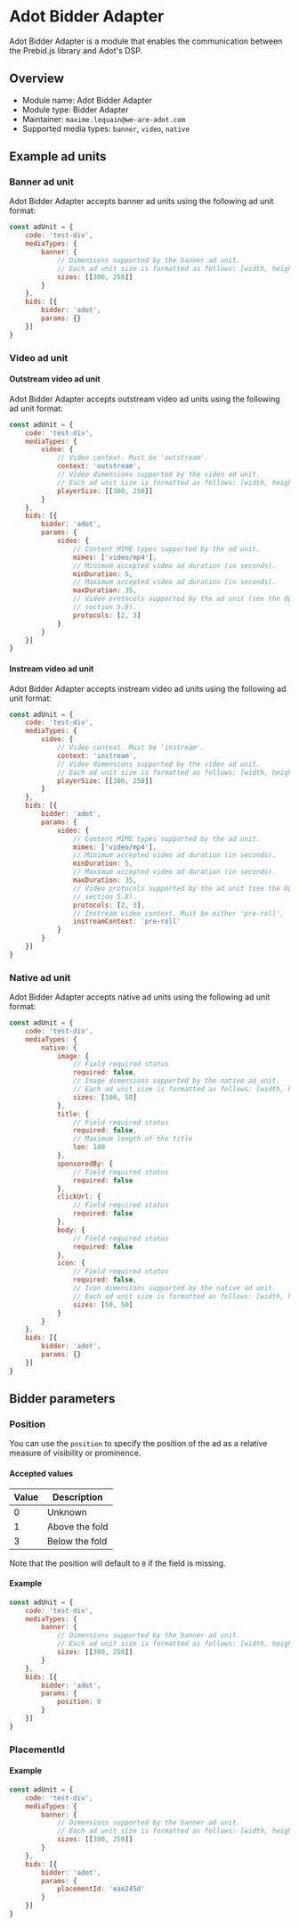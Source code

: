 # Adot Bidder Adapter

Adot Bidder Adapter is a module that enables the communication between the Prebid.js library and Adot's DSP.

## Overview

- Module name: Adot Bidder Adapter
- Module type: Bidder Adapter
- Maintainer: `maxime.lequain@we-are-adot.com`
- Supported media types: `banner`, `video`, `native`

## Example ad units

### Banner ad unit

Adot Bidder Adapter accepts banner ad units using the following ad unit format:

```javascript
const adUnit = {
    code: 'test-div',
    mediaTypes: {
        banner: {
            // Dimensions supported by the banner ad unit.
            // Each ad unit size is formatted as follows: [width, height].
            sizes: [[300, 250]]
        }
    },
    bids: [{
        bidder: 'adot',
        params: {}
    }]
}
```

### Video ad unit

#### Outstream video ad unit

Adot Bidder Adapter accepts outstream video ad units using the following ad unit format:

```javascript
const adUnit = {
    code: 'test-div',
    mediaTypes: {
        video: {
            // Video context. Must be 'outstream'.
            context: 'outstream',
            // Video dimensions supported by the video ad unit.
            // Each ad unit size is formatted as follows: [width, height].
            playerSize: [[300, 250]]
        }
    },
    bids: [{
        bidder: 'adot',
        params: {
            video: {
                // Content MIME types supported by the ad unit.
                mimes: ['video/mp4'],
                // Minimum accepted video ad duration (in seconds).
                minDuration: 5,
                // Maximum accepted video ad duration (in seconds).
                maxDuration: 35,
                // Video protocols supported by the ad unit (see the OpenRTB 2.5 specifications,
                // section 5.8).
                protocols: [2, 3]
            }
        }
    }]
}
```

#### Instream video ad unit

Adot Bidder Adapter accepts instream video ad units using the following ad unit format:

```javascript
const adUnit = {
    code: 'test-div',
    mediaTypes: {
        video: {
            // Video context. Must be 'instream'.
            context: 'instream',
            // Video dimensions supported by the video ad unit.
            // Each ad unit size is formatted as follows: [width, height].
            playerSize: [[300, 250]]
        }
    },
    bids: [{
        bidder: 'adot',
        params: {
            video: {
                // Content MIME types supported by the ad unit.
                mimes: ['video/mp4'],
                // Minimum accepted video ad duration (in seconds).
                minDuration: 5,
                // Maximum accepted video ad duration (in seconds).
                maxDuration: 35,
                // Video protocols supported by the ad unit (see the OpenRTB 2.5 specifications,
                // section 5.8).
                protocols: [2, 3],
                // Instream video context. Must be either 'pre-roll', 'mid-roll' or 'post-roll'.
                instreamContext: 'pre-roll'
            }
        }
    }]
}
```
### Native ad unit

Adot Bidder Adapter accepts native ad units using the following ad unit format:

```javascript
const adUnit = {
    code: 'test-div',
    mediaTypes: {
        native: {
            image: {
                // Field required status
                required: false,
                // Image dimensions supported by the native ad unit.
                // Each ad unit size is formatted as follows: [width, height].
                sizes: [100, 50]
            },
            title: {
                // Field required status
                required: false,
                // Maximum length of the title
                len: 140
            },
            sponsoredBy: {
                // Field required status
                required: false
            },
            clickUrl: {
                // Field required status
                required: false
            },
            body: {
                // Field required status
                required: false
            },
            icon: {
                // Field required status
                required: false,
                // Icon dimensions supported by the native ad unit.
                // Each ad unit size is formatted as follows: [width, height].
                sizes: [50, 50]
            }
        }
    },
    bids: [{
        bidder: 'adot',
        params: {}
    }]
}
```

## Bidder parameters

### Position

You can use the `position` to specify the position of the ad as a relative measure of visibility or prominence.

#### Accepted values

|Value|Description     |
|-----|----------------|
|0    | Unknown        |
|1    | Above the fold |
|3    | Below the fold |

Note that the position will default to `0` if the field is missing.

#### Example

```javascript
const adUnit = {
    code: 'test-div',
    mediaTypes: {
        banner: {
            // Dimensions supported by the banner ad unit.
            // Each ad unit size is formatted as follows: [width, height].
            sizes: [[300, 250]]
        }
    },
    bids: [{
        bidder: 'adot',
        params: {
            position: 0
        }
    }]
}
```

### PlacementId

#### Example

```javascript
const adUnit = {
    code: 'test-div',
    mediaTypes: {
        banner: {
            // Dimensions supported by the banner ad unit.
            // Each ad unit size is formatted as follows: [width, height].
            sizes: [[300, 250]]
        }
    },
    bids: [{
        bidder: 'adot',
        params: {
            placementId: 'eae245d'
        }
    }]
}
```
